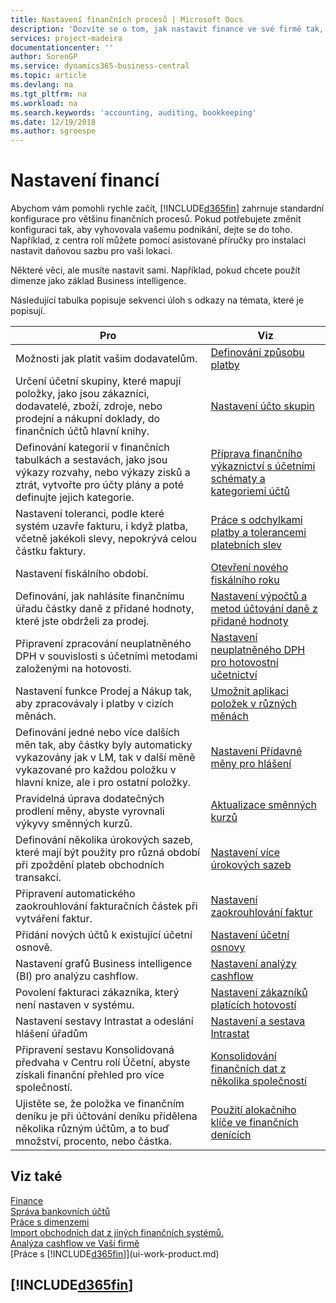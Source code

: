 ```yaml
---
title: Nastavení finančních procesů | Microsoft Docs
description: 'Dozvíte se o tom, jak nastavit finance ve své firmě tak, aby vyhovovaly potřebám Vašeho účetnictví, nebo auditu.'
services: project-madeira
documentationcenter: ''
author: SorenGP
ms.service: dynamics365-business-central
ms.topic: article
ms.devlang: na
ms.tgt_pltfrm: na
ms.workload: na
ms.search.keywords: 'accounting, auditing, bookkeeping'
ms.date: 12/19/2018
ms.author: sgroespe
---
```

# <a name="setting-up-finance"></a>Nastavení financí
Abychom vám pomohli rychle začít, [!INCLUDE[d365fin](includes/d365fin_md.md)] zahrnuje standardní konfigurace pro většinu finančních procesů. Pokud potřebujete změnit konfiguraci tak, aby vyhovovala vašemu podnikání, dejte se do toho. Například, z centra rolí můžete pomocí asistované příručky pro instalaci nastavit daňovou sazbu pro vaši lokaci.  

Některé věci, ale musíte nastavit sami. Například, pokud chcete použít dimenze jako základ Business intelligence.  

Následující tabulka popisuje sekvenci úloh s odkazy na témata, které je popisují.

| Pro | Viz |
| --- | --- |
| Možnosti jak platit vašim dodavatelům. |[Definování způsobu platby](finance-payment-methods.md) |
| Určení účetní skupiny, které mapují položky, jako jsou zákazníci, dodavatelé, zboží, zdroje, nebo prodejní a nákupní doklady, do finančních účtů hlavní knihy. |[Nastavení účto skupin](finance-posting-groups.md)|
|Definování kategorií v finančních tabulkách a sestavách, jako jsou výkazy rozvahy, nebo výkazy zisků a ztrát, vytvořte pro účty plány a poté definujte jejich kategorie.|[Příprava finančního výkaznictví s účetními schématy a kategoriemi účtů](bi-how-work-account-schedule.md)|
|Nastavení toleranci, podle které systém uzavře fakturu, i když platba, včetně jakékoli slevy, nepokrývá celou částku faktury.|[Práce s odchylkami platby a tolerancemi platebních slev](finance-payment-tolerance-and-payment-discount-tolerance.md)|
| Nastavení fiskálního období. |[Otevření nového fiskálního roku](finance-how-open-new-fiscal-year.md) |
| Definování, jak nahlásíte finančnímu úřadu částky daně z přidané hodnoty, které jste obdrželi za prodej. |[Nastavení výpočtů a metod účtování daně z přidané hodnoty](finance-setup-vat.md)|
|Připravení zpracování neuplatněného DPH v souvislosti s účetními metodami založenými na hotovosti.|[Nastavení neuplatněného DPH pro hotovostní učetnictví](finance-setup-unrealized-vat.md)|
| Nastavení funkce Prodej a Nákup tak, aby zpracovávaly i platby v cizích měnách.|[Umožnit aplikaci položek v různých měnách](finance-how-enable-application-ledger-entries-different-currencies.md)
|Definování jedné nebo více dalších měn tak, aby částky byly automaticky vykazovány jak v LM, tak v další měně vykazované pro každou položku v hlavní knize, ale i pro ostatní položky.|[Nastavení Přídavné měny pro hlášení](finance-how-setup-additional-currencies.md)|
|Pravidelná úprava dodatečných prodlení měny, abyste vyrovnali výkyvy směnných kurzů.|[Aktualizace směnných kurzů](finance-how-update-currencies.md)|
|Definování několika úrokových sazeb, které mají být použity pro různá období při zpoždění plateb obchodních transakcí.|[Nastavení více úrokových sazeb ](finance-how-to-set-up-multiple-interest-rates.md)|
|Připravení automatického zaokrouhlování fakturačních částek při vytváření faktur.|[Nastavení zaokrouhlování faktur](finance-set-up-invoice-rounding.md)|
| Přidání nových účtů k existující účetní osnově. |[Nastavení účetní osnovy](finance-setup-chart-accounts.md) |
| Nastavení grafů Business intelligence (BI) pro analýzu cashflow. |[Nastavení analýzy cashflow](finance-setup-cash-flow-analyses.md) |
|Povolení fakturaci zákazníka, který není nastaven v systému.|[Nastavení zákazníků platících hotovostí](finance-how-to-set-up-cash-customers.md)|
| Nastavení sestavy Intrastat a odeslání hlášení úřadům | [Nastavení a sestava Intrastat](finance-how-setup-report-intrastat.md)|
|Připravení sestavu Konsolidovaná předvaha v Centru rolí Účetní, abyste získali finanční přehled pro více společností.|[Konsolidování finančních dat z několika společností](finance-consolidated-company-reporting.md)|
|Ujistěte se, že položka ve finančním deníku je při účtování deníku přidělena několika různým účtům, a to buď množství, procento, nebo částka.|[Použití alokačního klíče ve finančních denících](ui-how-use-allocation-keys-general-journals.md)|

## <a name="see-also"></a>Viz také
[Finance](finance.md)  
[Správa bankovních účtů](bank-manage-bank-accounts.md)  
[Práce s dimenzemi](finance-dimensions.md)  
[Import obchodních dat z jiných finančních systémů.](across-import-data-configuration-packages.md)  
[Analýza cashflow ve Vaší firmě](finance-analyze-cash-flow.md)  
[Práce s [!INCLUDE[d365fin](includes/d365fin_md.md)]](ui-work-product.md)  

## [!INCLUDE[d365fin](includes/free_trial_md.md)]  
